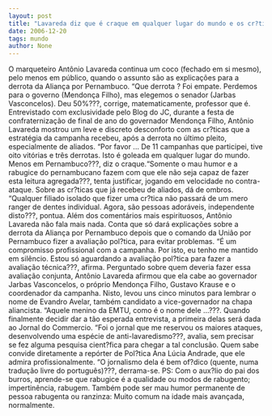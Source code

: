 ```yaml
---
layout: post
title: "Lavareda diz que é craque em qualquer lugar do mundo e os cr?ticos locais, mal humorados e rabugentos"
date: 2006-12-20
tags: mundo
author: None
---
```

O marqueteiro Antônio Lavareda continua um coco (fechado em si mesmo), pelo menos em público, quando o assunto são as explicações para a derrota da Aliança por Pernambuco.
“Que derrota ? Foi empate. Perdemos para o governo (Mendonça Filho), mas elegemos o senador (Jarbas Vasconcelos). Deu 50%???, corrige, matematicamente, professor que é.
Entrevistado com exclusividade pelo Blog do JC, durante a festa de confraternização de final de ano do governador Mendonça Filho, Antônio Lavareda mostrou um leve e discreto desconforto com as cr?ticas que a estratégia da campanha recebeu, após a derrota no último pleito, especialmente de aliados.
“Por favor ... De 11 campanhas que participei, tive oito vitórias e três derrotas. Isto é goleada em qualquer lugar do mundo. Menos em Pernambuco???, diz o craque.“Somente o mau humor e a rabugice do pernambucano fazem com que ele não seja capaz de fazer esta leitura agregada???, tenta justificar, jogando em velocidade no contra-ataque.
Sobre as cr?ticas que já recebeu de aliados, dá de ombros. “Qualquer filiado isolado que fizer uma cr?tica não passará de um mero ranger de dentes individual. Agora, são pessoas adoráveis, independente disto???, pontua.
Além dos comentários mais espirituosos, Antônio Lavareda não fala mais nada.
Conta que só dará explicações sobre a derrota da Aliança por Pernambuco depois que o comando da União por Pernambuco fizer a avaliação pol?tica, para evitar problemas. “É um compromisso profissional com a campanha. Por isto, eu tenho me mantido em silêncio. Estou só aguardando a avaliação pol?tica para fazer a avaliação técnica???, afirma.
Perguntado sobre quem deveria fazer essa avaliação conjunta, Antônio Lavareda afirmou que ela cabe ao governador Jarbas Vasconcelos, o próprio Mendonça Filho, Gustavo Krause e o coordenador da campanha. Nisto, levou uns cinco minutos para lembrar o nome de Evandro Avelar, também candidato a vice-governador na chapa aliancista. “Aquele menino da EMTU, como é o nome dele ...???.
Quando finalmente decidir dar a tão esperada entrevista, a primeira delas será dada ao Jornal do Commercio.
“Foi o jornal que me reservou os maiores ataques, desenvolvendo uma espécie de anti-lavaredismo???, avalia, sem precisar se fez alguma pesquisa cient?fica para chegar a tal conclusão.
Quem sabe convide diretamente a repórter de Pol?tica Ana Lúcia Andrade, que ele admira profissionalmente. “O jornalismo dela é bem of?dico (quente, numa tradução livre do português)???, derrama-se.
PS: Com o aux?lio do pai dos burros, aprende-se que rabugice é a qualidade ou modos de rabugento; impertinência, rabugem. Também pode ser mau humor permanente de pessoa rabugenta ou ranzinza: Muito comum na idade mais avançada, normalmente. 